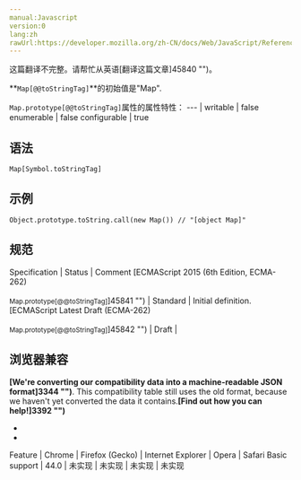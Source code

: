 ```yaml
---
manual:Javascript
version:0
lang:zh
rawUrl:https://developer.mozilla.org/zh-CN/docs/Web/JavaScript/Reference/Global_Objects/Map/@@toStringTag
---
```




这篇翻译不完整。请帮忙从英语[翻译这篇文章]45840 "")。






**`Map[@@toStringTag]`**的初始值是&quot;Map&quot;.


`Map.prototype[@@toStringTag]`属性的属性特性： 
 ---  | 
writable | false 
enumerable | false 
configurable | true 



## 语法<a name="语法"></a>

```
Map[Symbol.toStringTag]
```

## 示例<a name="示例"></a>

```
Object.prototype.toString.call(new Map()) // "[object Map]"
```

## 规范<a name="规范"></a>

Specification | Status | Comment 
[ECMAScript 2015 (6th Edition, ECMA-262)<br></br><small>Map.prototype[@@toStringTag]</small>]45841 "") | Standard | Initial definition. 
[ECMAScript Latest Draft (ECMA-262)<br></br><small>Map.prototype[@@toStringTag]</small>]45842 "") | Draft |  


## 浏览器兼容<a name="浏览器兼容"></a>


**[We&#39;re converting our compatibility data into a machine-readable JSON format]3344 "")**. This compatibility table still uses the old format, because we haven&#39;t yet converted the data it contains.**[Find out how you can help!]3392 "")**


* 
* 

Feature | Chrome | Firefox (Gecko) | Internet Explorer | Opera | Safari 
Basic support | 44.0 | 未实现 | 未实现 | 未实现 | 未实现 






